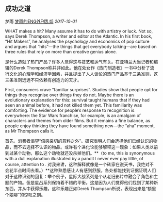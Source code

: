 ## 成功之道

梦雨 [梦雨的ENG外刊乱炖](javascript:void(0);) *2017-10-01*

WHAT makes a hit? Many assume it has to do with artistry or luck. Not so, says Derek Thompson, a writer and editor at the Atlantic. In his first book, “Hit Makers”, he analyses the psychology and economics of pop culture and argues that “hits”—the things that get everybody talking—are based on three rules that rely on more than creative genius alone.

是什么造就了热门产品？许多人觉得这与技艺和运气有关。在亚特兰大当记者和编辑的Derek Thompson称并非如此。他在处女作《热门制造者》一书中分析了流行文化的心理学和经济学因素，并且提出了人人谈论的热门产品基于三条准则，这三条准则远远不只依赖有创造力的天才。

First, consumers crave “familiar surprises”. Studies show that people opt for things they recognise over things they do not. Maybe there is an evolutionary explanation for this: survival taught humans that if they had seen an animal before, it had not killed them yet. This familiarity was comforting. The evidence for people’s response to recognition is everywhere: the Star Wars franchise, for example, is an amalgam of characters and themes from older films. But it remains a fine balance, as people enjoy thinking they have found something new—the “aha” moment, as Mr Thompson calls it.

首先，消费者渴望“倍感亲切的意料之外”。研究表明人们会选择他们已经认识的物品，而不去选择不认识的物品。或许有个进化论能够解释这一现象：如果人类以前到过某个动物，那么这个动物就还没杀掉他们。**（to me, this is synonymous with a dull explanation illustrated by a pandit I never ever pay little, of course, attention to . 对我来讲，这种解释就像是一个砖家在说天书，我绝对不会花半点时间去看。）**这种熟悉感让人有感到舒服。各处都能找到证据证明人们对于这种识别的回复：举个例子，星际大战系列是个从老旧影片中融合了角色和主题的产物。但是星战系列保持着不错的平衡，这是因为人们觉得他们找到了某种新东西，并从中获得乐趣，这种乐趣正如Derek Thompson所说，表现出来是“额里个娘哪”的惊叹之刻。









